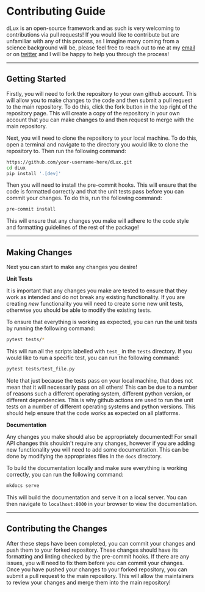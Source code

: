 # Contributing Guide

dLux is an open-source framework and as such is very welcoming to contributions via pull requests! If you would like to contribute but are unfamiliar with any of this process, as I imagine many coming from a science background will be, please feel free to reach out to me at my [email](mailto:louis.desdoigts@sydney.edu.au) or on [twitter](https://twitter.com/gradientrider) and I will be happy to help you through the process!

---

## Getting Started

Firstly, you will need to fork the repository to your own github account. This will allow you to make changes to the code and then submit a pull request to the main repository. To do this, click the fork button in the top right of the repository page. This will create a copy of the repository in your own account that you can make changes to and then request to merge with the main repository.

Next, you will need to clone the repository to your local machine. To do this, open a terminal and navigate to the directory you would like to clone the repository to. Then run the following command:

```bash
https://github.com/your-username-here/dLux.git 
cd dLux
pip install '.[dev]'
```

Then you will need to install the pre-commit hooks. This will ensure that the code is formatted correctly and that the unit tests pass before you can commit your changes. To do this, run the following command:

```bash
pre-commit install
```

This will ensure that any changes you make will adhere to the code style and formatting guidelines of the rest of the package!

---

## Making Changes

Next you can start to make any changes you desire!

**Unit Tests**

It is important that any changes you make are tested to ensure that they work as intended and do not break any existing functionality. If you are creating _new_ functionality you will need to create some new unit tests, otherwise you should be able to modify the existing tests.

To ensure that everything is working as expected, you can run the unit tests by running the following command:

```bash
pytest tests/*
```

This will run all the scripts labelled with `test_` in the `tests` directory. If you would like to run a specific test, you can run the following command:

```bash
pytest tests/test_file.py
```

Note that just because the tests pass on your local machine, that does not mean that it will necessarily pass on all others! This can be due to a number of reasons such a different operating system, different python version, or different dependencies. This is why github actions are used to run the unit tests on a number of different operating systems and python versions. This should help ensure that the code works as expected on all platforms.

**Documentation**

Any changes you make should also be appropriately documented! For small API changes this shouldn't require any changes, however if you are adding new functionality you will need to add some documentation. This can be done by modifying the appropriates files in the `docs` directory.

To build the documentation locally and make sure everything is working correctly, you can run the following command:

```bash
mkdocs serve
```

This will build the documentation and serve it on a local server. You can then navigate to `localhost:8000` in your browser to view the documentation.

---

## Contributing the Changes

After these steps have been completed, you can commit your changes and push them to your forked repository. These changes should have its formatting and linting checked by the pre-commit hooks. If there are any issues, you will need to fix them before you can commit your changes. Once you have pushed your changes to your forked repository, you can submit a pull request to the main repository. This will allow the maintainers to review your changes and merge them into the main repository!
